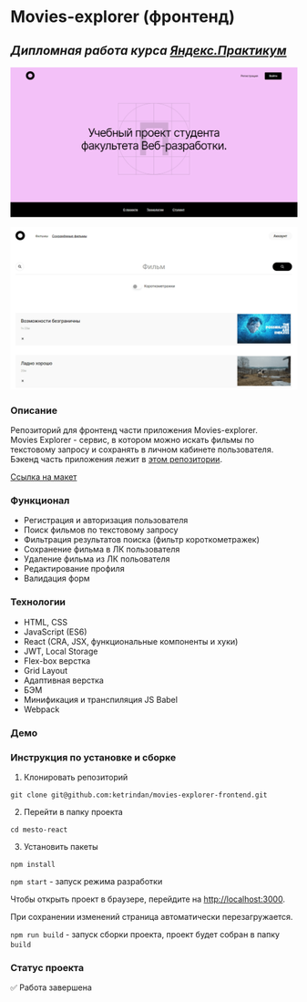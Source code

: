 # Movies-explorer (фронтенд)
## ***Дипломная работа курса [Яндекс.Практикум](https://practicum.yandex.ru/)***

![image](https://raw.githubusercontent.com/ketrindan/movies-explorer-frontend/main/src/images/screen1.png)


![image](https://raw.githubusercontent.com/ketrindan/movies-explorer-frontend/main/src/images/screen2.png)


### **Описание**
Репозиторий для фронтенд части приложения Movies-explorer. \
Movies Explorer - сервис, в котором можно искать фильмы по текстовому запросу и сохранять в личном кабинете пользователя. \
Бэкенд часть приложения лежит в [этом репозитории](https://github.com/ketrindan/movies-explorer-api).

[Ссылка на макет](https://disk.yandex.ru/d/zeGY8os5qg0YKg)

### **Функционал**
* Регистрация и авторизация пользователя
* Поиск фильмов по текстовому запросу
* Фильтрация результатов поиска (фильтр короткометражек)
* Сохранение фильма в ЛК пользователя
* Удаление фильма из ЛК польователя
* Редактирование профиля
* Валидация форм

### **Технологии**
* HTML, CSS
* JavaScript (ES6)
* React (CRA, JSX, функциональные компоненты и хуки)
* JWT, Local Storage
* Flex-box верстка
* Grid Layout
* Адаптивная верстка
* БЭМ
* Минификация и транспиляция JS Babel
* Webpack

### **Демо**


### **Инструкция по установке и сборке**
1. Клонировать репозиторий
```
git clone git@github.com:ketrindan/movies-explorer-frontend.git
```
2. Перейти в папку проекта
```
cd mesto-react
```
3. Установить пакеты
```
npm install
```


`npm start` - запуск режима разработки

Чтобы открыть проект в браузере, перейдите на [http://localhost:3000](http://localhost:3000).

При сохранении изменений страница автоматически перезагружается.


`npm run build` - запуск сборки проекта, проект будет собран в папку `build`

### **Статус проекта**
✅ Работа завершена
